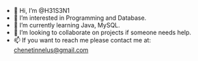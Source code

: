 - 👋 Hi, I’m @H31S3N1
- 👀 I’m interested in Programming and Database.
- 🌱 I’m currently learning Java, MySQL.
- 💞️ I’m looking to collaborate on projects if someone needs help.
- 📫 If you want to reach me please contact me at: chenetinnelus@gmail.com 

<!---
H31S3N1/H31S3N1 is a ✨ special ✨ repository because its `README.md` (this file) appears on your GitHub profile.
You can click the Preview link to take a look at your changes.
--->
